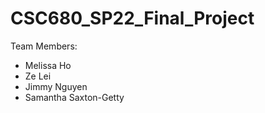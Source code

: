 # CSC680_SP22_Final_Project

 Team Members:
- Melissa Ho
- Ze Lei
- Jimmy Nguyen
- Samantha Saxton-Getty


